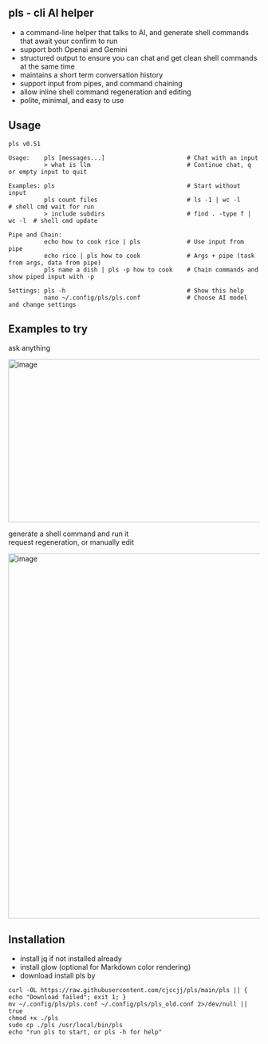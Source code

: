 ## pls - cli AI helper
- a command-line helper that talks to AI, and generate shell commands that await your confirm to run
- support both Openai and Gemini
- structured output to ensure you can chat and get clean shell commands at the same time 
- maintains a short term conversation history
- support input from pipes, and command chaining
- allow inline shell command regeneration and editing
- polite, minimal, and easy to use 

## Usage
```
pls v0.51

Usage:    pls [messages...]                       # Chat with an input
          > what is llm                           # Continue chat, q or empty input to quit
                                                
Examples: pls                                     # Start without input 
          pls count files                         # ls -1 | wc -l           # shell cmd wait for run
          > include subdirs                       # find . -type f | wc -l  # shell cmd update

Pipe and Chain:          
          echo how to cook rice | pls             # Use input from pipe
          echo rice | pls how to cook             # Args + pipe (task from args, data from pipe)
          pls name a dish | pls -p how to cook    # Chain commands and show piped input with -p

Settings: pls -h                                  # Show this help
          nano ~/.config/pls/pls.conf             # Choose AI model and change settings
```

## Examples to try
ask anything 

<img width="643" height="327" alt="image" src="https://github.com/user-attachments/assets/77837a07-dcef-4dab-ab96-437463234b35" />

generate a shell command and run it  
request regeneration, or manually edit

<img width="646" height="731" alt="image" src="https://github.com/user-attachments/assets/6524a0c3-5774-448f-9f19-99a367fcf8cb" />


## Installation
- install jq if not installed already
- install glow (optional for Markdown color rendering)
- download install pls by
```
curl -OL https://raw.githubusercontent.com/cjccjj/pls/main/pls || { echo "Download failed"; exit 1; }
mv ~/.config/pls/pls.conf ~/.config/pls/pls_old.conf 2>/dev/null || true
chmod +x ./pls
sudo cp ./pls /usr/local/bin/pls
echo "run pls to start, or pls -h for help"
``` 
